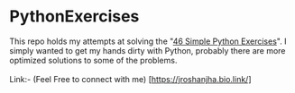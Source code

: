PythonExercises
===============
This repo holds my attempts at solving the "[46 Simple Python Exercises](http://www.ling.gu.se/~lager/python_exercises.html)".
I simply wanted to get my hands dirty with Python, probably there are more optimized solutions to some of the problems.\
<br> 
Link:- (Feel Free to connect with me) [https://jroshanjha.bio.link/]
